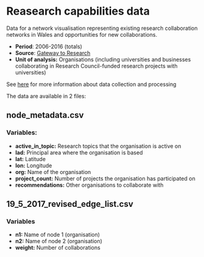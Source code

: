 # Reasearch capabilities data
Data for a network visualisation representing existing research collaboration networks in Wales and opportunities for new collaborations.

* **Period**: 2006-2016 (totals) 
* **Source**: [Gateway to Research](http://gtr.rcuk.ac.uk/) 
* **Unit of analysis:** Organisations (including universities and businesses collaborating in Research Council-funded research projects with universities)

See [here](https://arloesiadur.org/stories/how-we-used-research-data-in-arloesiadur) for more information about data collection and processing

The data are available in 2 files:

## node_metadata.csv

### Variables:
* **active_in_topic:** Research topics that the organisation is active on
* **lad:** Principal area where the organisation is based
* **lat:** Latitude
* **lon:** Longitude
* **org:** Name of the organisation
* **project_count:** Number of projects the organisation has participated on
* **recommendations:** Other organisations to collaborate with

## 19_5_2017_revised_edge_list.csv

### Variables
* **n1:** Name of node 1 (organisation)
* **n2:** Name of node 2 (organisation)
* **weight:** Number of collaborations
